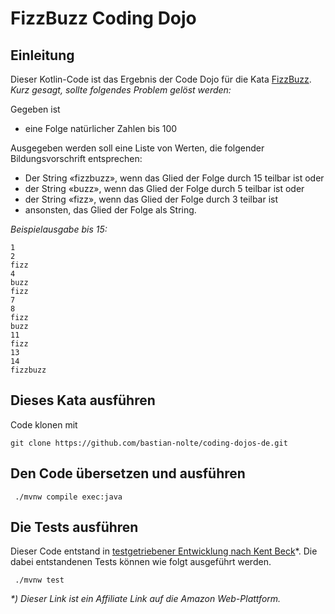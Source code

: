 # FizzBuzz Coding Dojo

## Einleitung

Dieser Kotlin-Code ist das Ergebnis der Code Dojo für die Kata [FizzBuzz](http://codingdojo.org/kata/FizzBuzz/).
_Kurz gesagt, sollte folgendes Problem gelöst werden:_

Gegeben ist 
- eine Folge natürlicher Zahlen bis 100

Ausgegeben werden soll eine Liste von Werten, die folgender Bildungsvorschrift entsprechen:
- Der String «fizzbuzz», wenn das Glied der Folge durch 15 teilbar ist oder
- der String «buzz», wenn das Glied der Folge durch 5 teilbar ist oder
- der String «fizz», wenn das Glied der Folge durch 3 teilbar ist 
- ansonsten, das Glied der Folge als String.

_Beispielausgabe bis 15:_
```
1
2
fizz
4
buzz
fizz
7
8
fizz
buzz
11
fizz
13
14
fizzbuzz
```

## Dieses Kata ausführen
Code klonen mit
```
git clone https://github.com/bastian-nolte/coding-dojos-de.git
```

## Den Code übersetzen und ausführen
```
 ./mvnw compile exec:java
```

## Die Tests ausführen
Dieser Code entstand in [testgetriebener Entwicklung nach Kent Beck](https://amzn.to/2zwI4Fu)*. Die dabei entstandenen Tests können wie folgt ausgeführt werden.
```
 ./mvnw test
 ```

_*) Dieser Link ist ein Affiliate Link auf die Amazon Web-Plattform._
